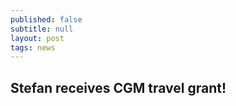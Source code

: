 ```yaml
---
published: false
subtitle: null
layout: post
tags: news
---
```

## Stefan receives CGM travel grant!
